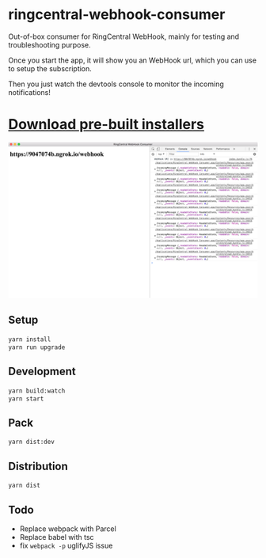 # ringcentral-webhook-consumer

Out-of-box consumer for RingCentral WebHook, mainly for testing and troubleshooting purpose.

Once you start the app, it will show you an WebHook url, which you can use to setup the subscription.

Then you just watch the devtools console to monitor the incoming notifications!


# [Download pre-built installers](https://github.com/tylerlong/ringcentral-webhook-consumer/releases)


![](./screenshot.png)

## Setup

```
yarn install
yarn run upgrade
```


## Development

```
yarn build:watch
yarn start
```


## Pack

```
yarn dist:dev
```


## Distribution

```
yarn dist
```


## Todo

- Replace webpack with Parcel
- Replace babel with tsc
- fix `webpack -p` uglifyJS issue
